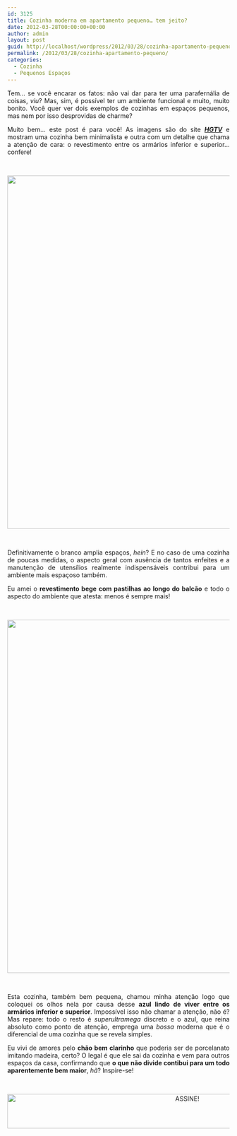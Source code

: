 ```yaml
---
id: 3125
title: Cozinha moderna em apartamento pequeno… tem jeito?
date: 2012-03-28T00:00:00+00:00
author: admin
layout: post
guid: http://localhost/wordpress/2012/03/28/cozinha-apartamento-pequeno/
permalink: /2012/03/28/cozinha-apartamento-pequeno/
categories:
  - Cozinha
  - Pequenos Espaços
---
```

<p style="text-align: justify;">
  Tem… se você encarar os fatos: não vai dar para ter uma parafernália de coisas, <em>viu</em>? Mas, sim, é possível ter um ambiente funcional e muito, muito bonito. Você quer ver dois exemplos de cozinhas em espaços pequenos, mas nem por isso desprovidas de charme?
</p>

<p style="text-align: justify;" align="justify">
  Muito bem… este post é para você! As imagens são do site <strong><em><a href="http://www.hgtv.com/" target="_blank">HGTV</a></em></strong> e mostram uma cozinha bem minimalista e outra com um detalhe que chama a atenção de cara: o revestimento entre os armários inferior e superior… confere!
</p>

&nbsp;

<p align="center">
  <a href="http://www.trololodemulher.com.br/blog/wp-content/uploads/2012/03/DECORACAO-COZINHA-APARTAMENTO-PEQUENO.jpg"><img class="alignnone size-full wp-image-8633" title="DECORACAO COZINHA APARTAMENTO PEQUENO" src="http://www.trololodemulher.com.br/blog/wp-content/uploads/2012/03/DECORACAO-COZINHA-APARTAMENTO-PEQUENO.jpg" alt="" width="600" height="800" /></a>
</p>

&nbsp;

<p style="text-align: justify;" align="justify">
  Definitivamente o branco amplia espaços, <em>hein</em>? E no caso de uma cozinha de poucas medidas, o aspecto geral com ausência de tantos enfeites e a manutenção de utensílios realmente indispensáveis contribui para um ambiente mais espaçoso também.
</p>

<p style="text-align: justify;" align="justify">
  Eu amei o <strong>revestimento bege com pastilhas ao longo do balcão</strong> e todo o aspecto do ambiente que atesta: menos é sempre mais!
</p>

&nbsp;

<p align="center">
  <a href="http://www.trololodemulher.com.br/blog/wp-content/uploads/2012/03/DECORACAO-COZINHA-APARTAMENTO-PEQUENO2.jpg"><img class="alignnone size-full wp-image-8634" title="DECORACAO COZINHA APARTAMENTO PEQUENO[2]" src="http://www.trololodemulher.com.br/blog/wp-content/uploads/2012/03/DECORACAO-COZINHA-APARTAMENTO-PEQUENO2.jpg" alt="" width="600" height="800" /></a>
</p>

&nbsp;

<p align="justify">
  Esta cozinha, também bem pequena, chamou minha atenção logo que coloquei os olhos nela por causa desse <strong>azul lindo de viver entre os armários inferior e superior</strong>. Impossível isso não chamar a atenção, não é? Mas repare: todo o resto é <em>superultramega</em> discreto e o azul, que reina absoluto como ponto de atenção, emprega uma <em>bossa</em> moderna que é o diferencial de uma cozinha que se revela simples.
</p>

<p align="justify">
  Eu vivi de amores pelo <strong>chão bem clarinho</strong> que poderia ser de porcelanato imitando madeira, certo? O legal é que ele sai da cozinha e vem para outros espaços da casa, confirmando que <strong>o que não divide contibui para um todo aparentemente bem maior</strong>, <em>hã</em>? Inspire-se!
</p>

&nbsp;

<p align="center">
  <a href="http://feedburner.google.com/fb/a/mailverify?uri=blogBichaFemea&loc=en_US" target="_blank"><img class="alignnone size-full wp-image-10439" src="http://www.trololodemulher.com.br/blog/wp-content/uploads/2014/09/ASSINE.png" alt="ASSINE!" width="800" height="78" /></a>
</p>